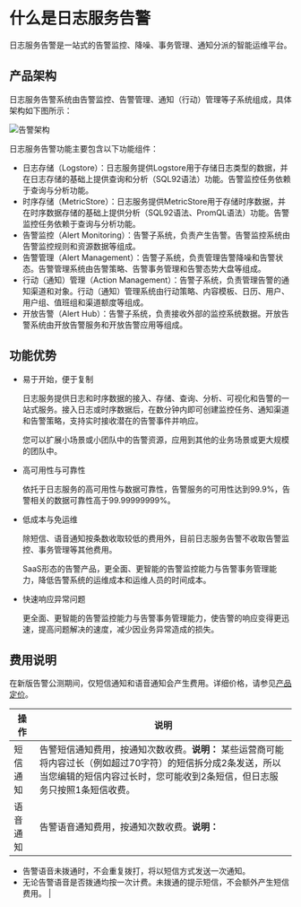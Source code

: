 # 什么是日志服务告警

日志服务告警是一站式的告警监控、降噪、事务管理、通知分派的智能运维平台。

## 产品架构

日志服务告警系统由告警监控、告警管理、通知（行动）管理等子系统组成，具体架构如下图所示：

![告警架构](https://static-aliyun-doc.oss-accelerate.aliyuncs.com/assets/img/zh-CN/2826530261/p261972.png)

日志服务告警功能主要包含以下功能组件：

-   日志存储（Logstore）：日志服务提供Logstore用于存储日志类型的数据，并在日志存储的基础上提供查询和分析（SQL92语法）功能。告警监控任务依赖于查询与分析功能。
-   时序存储（MetricStore）：日志服务提供MetricStore用于存储时序数据，并在时序数据存储的基础上提供分析（SQL92语法、PromQL语法）功能。告警监控任务依赖于查询与分析功能。
-   告警监控（Alert Monitoring）：告警子系统，负责产生告警。告警监控系统由告警监控规则和资源数据等组成。
-   告警管理（Alert Management）：告警子系统，负责管理告警降噪和告警状态。告警管理系统由告警策略、告警事务管理和告警态势大盘等组成。
-   行动（通知）管理（Action Management）：告警子系统，负责管理告警的通知渠道和对象。行动（通知）管理系统由行动策略、内容模板、日历、用户、用户组、值班组和渠道额度等组成。
-   开放告警（Alert Hub）：告警子系统，负责接收外部的监控系统数据。开放告警系统由开放告警服务和开放告警应用等组成。

## 功能优势

-   易于开始，便于复制

    日志服务提供日志和时序数据的接入、存储、查询、分析、可视化和告警的一站式服务。接入日志或时序数据后，在数分钟内即可创建监控任务、通知渠道和告警策略，支持实时接收潜在的告警事件并响应。

    您可以扩展小场景或小团队中的告警资源，应用到其他的业务场景或更大规模的团队中。

-   高可用性与可靠性

    依托于日志服务的高可用性与数据可靠性，告警服务的可用性达到99.9%，告警相关的数据可靠性高于99.99999999%。

-   低成本与免运维

    除短信、语音通知按条数收取较低的费用外，目前日志服务告警不收取告警监控、事务管理等其他费用。

    SaaS形态的告警产品，更全面、更智能的告警监控能力与告警事务管理能力，降低告警系统的运维成本和运维人员的时间成本。

-   快速响应异常问题

    更全面、更智能的告警监控能力与告警事务管理能力，使告警的响应变得更迅速，提高问题解决的速度，减少因业务异常造成的损失。


## 费用说明

在新版告警公测期间，仅短信通知和语音通知会产生费用。详细价格，请参见[产品定价](https://www.alibabacloud.com/product/log-service/pricing?spm=a3c0i.139163.9288850920.1.7690637avzyiqo)。

|操作|说明|
|--|--|
|短信通知|告警短信通知费用，按通知次数收费。**说明：** 某些运营商可能将内容过长（例如超过70字符）的短信拆分成2条发送，所以当您编辑的短信内容过长时，您可能收到2条短信，但日志服务只按照1条短信收费。 |
|语音通知|告警语音通知费用，按通知次数收费。**说明：**

-   告警语音未拨通时，不会重复拨打，将以短信方式发送一次通知。
-   无论告警语音是否拨通均按一次计费。未拨通的提示短信，不会额外产生短信费用。 |


